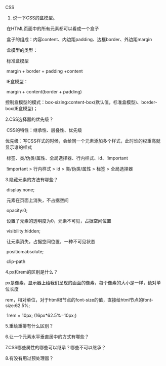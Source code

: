 CSS

1. 说一下CSS的盒模型。

​			在HTML页面中的所有元素都可以看成一个盒子

​			盒子的组成：内容content、内边距padding、边框border、外边距margin

​			盒模型的类型：

​					标准盒模型

​							margin + border + padding +content

​					IE盒模型：

​							margin + content(border + padding)

​			控制盒模型的模式：box-sizing:content-box(默认值，标准盒模型)、border-box(IE盒模型)；

2.CSS选择器的优先级？

​		CSS的特性：继承性、层叠性、优先级

​		优先级：写CSS样式的时候，会给同一个元素添加多个样式，此时谁的权重高就显示谁的样式

​		标签、类/伪类/属性、全局选择器、行内样式、id、!important

​		!important > 行内样式 > id > 类/伪类/属性 > 标签 > 全局选择器

3.隐藏元素的方法有哪些？

​		display:none;

​			元素在页面上消失，不占据空间

​		opacity:0;

​			设置了元素的透明度为0，元素不可见，占据空间位置

​		visibility:hidden;

​			让元素消失，占据空间位置，一种不可见状态

​		position:absolute;

​		clip-path

4.px和rem的区别是什么？

​		px是像素，显示器上给我们呈现的画面的像素，每个像素的大小是一样，绝对单位长度

​		rem，相对单位，对于html根节点的font-size的值，直接给html节点的font-size:62.5%;

​				1rem = 10px;	(16px*62.5%=10px;)

5.重绘重排有什么区别？

6.让一个元素水平垂直居中的方式有哪些？

7.CSS哪些属性的哪些可以继承？哪些不可以继承？

8.有没有用过预处理器？



​		





​		

​		